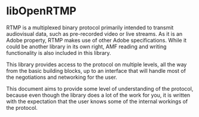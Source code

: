 libOpenRTMP
========

RTMP is a multiplexed binary protocol primarily intended to transmit audiovisual data, such as pre-recorded video or live streams. As it is an Adobe property, RTMP makes use of other Adobe specifications. While it could be another library in its own right, AMF reading and writing functionality is also included in this library.

This library provides access to the protocol on multiple levels, all the way from the basic building blocks, up to an interface that will handle most of the negotiations and networking for the user.

This document aims to provide some level of understanding of the protocol, because even though the library does a lot of the work for you, it is written with the expectation that the user knows some of the internal workings of the protocol.

